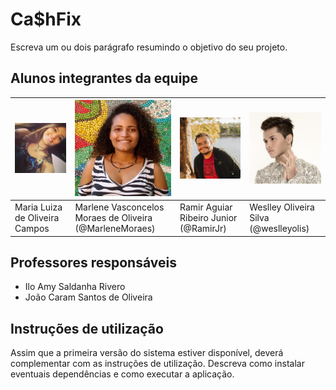 # Ca$hFix

Escreva um ou dois  parágrafo resumindo o objetivo do seu projeto.

## Alunos integrantes da equipe

| <img src=".\img\Maria Luiza.png" width="200px" /> | <img src=".\img\Marlene.jpg" alt="Marlene" width="200px"/>   | <img src=".\img\Ramir.jpg" alt="Ramir" width="200px" /> | <img src=".\img\Weslley.jpg" alt="Weslley" width="200px" /> |
| ------------------------------------------------- | ------------------------------------------------------------ | ------------------------------------------------------- | ----------------------------------------------------------- |
| Maria Luiza de Oliveira Campos                    | Marlene Vasconcelos Moraes de Oliveira<br/> (@MarleneMoraes) | Ramir Aguiar Ribeiro Junior <br/>(@RamirJr)             | Weslley Oliveira Silva <br/>(@weslleyolis)                  |

## Professores responsáveis

* Ilo Amy Saldanha Rivero
* João Caram Santos de Oliveira

## Instruções de utilização

Assim que a primeira versão do sistema estiver disponível, deverá complementar com as instruções de utilização. Descreva como instalar eventuais dependências e como executar a aplicação.
